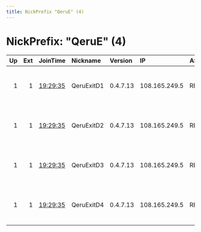 ```yaml
---
title: NickPrefix "QeruE" (4)
---
```


# NickPrefix: "QeruE" (4)

|   Up |   Ext | JoinTime                                                                                              | Nickname   | Version   | IP            | AS           | CC   |   ORp |   Dirp | OS    | Contact                                |   eFamMembers |
|-----:|------:|:------------------------------------------------------------------------------------------------------|:-----------|:----------|:--------------|:-------------|:-----|------:|-------:|:------|:---------------------------------------|--------------:|
|    1 |     1 | [19:29:35](https://nusenu.github.io/OrNetStats/w/relay/DCC74E0450746DE939FBF76629099439ECB0705B.html) | QeruExitD1 | 0.4.7.13  | 108.165.249.5 | RELIABLESITE | us   |   143 |      0 | Linux | Neel Chauhan &lt;neel AT neelc DOT org |            34 |
|    1 |     1 | [19:29:35](https://nusenu.github.io/OrNetStats/w/relay/270F3464597CEE1DF49683054A8415B1243DAD2A.html) | QeruExitD2 | 0.4.7.13  | 108.165.249.5 | RELIABLESITE | us   |   110 |      0 | Linux | Neel Chauhan &lt;neel AT neelc DOT org |            34 |
|    1 |     1 | [19:29:35](https://nusenu.github.io/OrNetStats/w/relay/956C818326D4AE3BC1E75E1AF39ABE702A25D2B5.html) | QeruExitD3 | 0.4.7.13  | 108.165.249.5 | RELIABLESITE | us   |    70 |      0 | Linux | Neel Chauhan &lt;neel AT neelc DOT org |            34 |
|    1 |     1 | [19:29:35](https://nusenu.github.io/OrNetStats/w/relay/9D8E0E6A6139E8932D8B4B6C546718423EF8705B.html) | QeruExitD4 | 0.4.7.13  | 108.165.249.5 | RELIABLESITE | us   |    23 |      0 | Linux | Neel Chauhan &lt;neel AT neelc DOT org |            34 |

